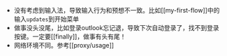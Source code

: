 - 没有考虑到输入法，导致输入行为和预想不一致。比如[[my-first-flow]]中的输入`updates`到开始菜单
- 做事没头没尾，比如登录outlook忘记退，导致下次自动登录了，找不到登录按键。一定要[[finally]]，做事有头有尾！
- 网络环境不同。参考[[proxy/usage]]